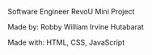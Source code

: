 Software Engineer RevoU Mini Project

Made by: Robby William Irvine Hutabarat

Made with: HTML, CSS, JavaScript
